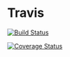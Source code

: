 # Travis

[![Build Status](https://travis-ci.org/OlawaleJoseph/Travis.svg?branch=master)](https://travis-ci.org/OlawaleJoseph/Travis)

[![Coverage Status](https://coveralls.io/repos/github/OlawaleJoseph/Test/badge.svg?branch=master)](https://coveralls.io/github/OlawaleJoseph/Test?branch=master)
